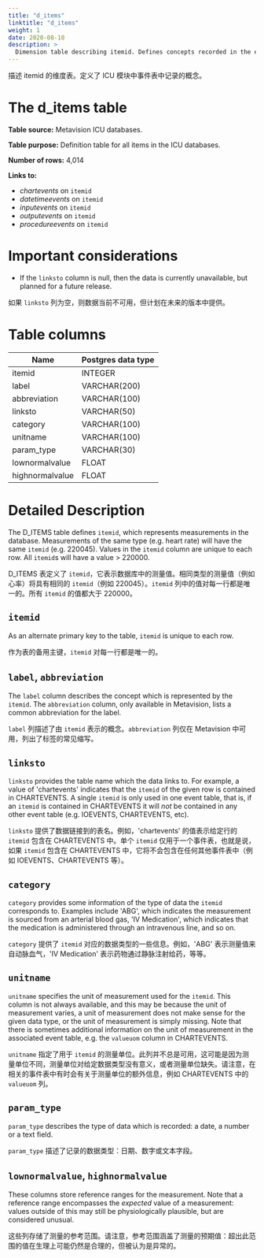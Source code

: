 ```yaml
---
title: "d_items"
linktitle: "d_items"
weight: 1
date: 2020-08-10
description: >
  Dimension table describing itemid. Defines concepts recorded in the events table in the ICU module.
---
```


描述 itemid 的维度表。定义了 ICU 模块中事件表中记录的概念。

# The d_items table

**Table source:** Metavision ICU databases.

**Table purpose:** Definition table for all items in the ICU databases.

**Number of rows:** 4,014

**Links to:**

* *chartevents* on `itemid`
* *datetimeevents* on `itemid`
* *inputevents* on `itemid`
* *outputevents* on `itemid`
* *procedureevents* on `itemid`

# Important considerations

* If the `linksto` column is null, then the data is currently unavailable, but planned for a future release.

如果 `linksto` 列为空，则数据当前不可用，但计划在未来的版本中提供。

# Table columns

| Name            | Postgres data type |
|-----------------|--------------------|
| itemid          | INTEGER            |
| label           | VARCHAR(200)       |
| abbreviation    | VARCHAR(100)       |
| linksto         | VARCHAR(50)        |
| category        | VARCHAR(100)       |
| unitname        | VARCHAR(100)       |
| param\_type     | VARCHAR(30)        |
| lownormalvalue  | FLOAT              |
| highnormalvalue | FLOAT              |

# Detailed Description

The D_ITEMS table defines `itemid`, which represents measurements in the database. Measurements of the same type (e.g. heart rate) will have the same `itemid` (e.g. 220045). Values in the `itemid` column are unique to each row. All `itemid`s will have a value > 220000.

D_ITEMS 表定义了 `itemid`，它表示数据库中的测量值。相同类型的测量值（例如心率）将具有相同的 `itemid`（例如 220045）。`itemid` 列中的值对每一行都是唯一的。所有 `itemid` 的值都大于 220000。

## `itemid`

As an alternate primary key to the table, `itemid` is unique to each row.

作为表的备用主键，`itemid` 对每一行都是唯一的。

## `label`, `abbreviation`

The `label` column describes the concept which is represented by the `itemid`. The `abbreviation` column, only available in Metavision, lists a common abbreviation for the label.

`label` 列描述了由 `itemid` 表示的概念。`abbreviation` 列仅在 Metavision 中可用，列出了标签的常见缩写。

## `linksto`

`linksto` provides the table name which the data links to. For example, a value of 'chartevents' indicates that the `itemid` of the given row is contained in CHARTEVENTS. A single `itemid` is only used in one event table, that is, if an `itemid` is contained in CHARTEVENTS it will *not* be contained in any other event table (e.g. IOEVENTS, CHARTEVENTS, etc).

`linksto` 提供了数据链接到的表名。例如，'chartevents' 的值表示给定行的 `itemid` 包含在 CHARTEVENTS 中。单个 `itemid` 仅用于一个事件表，也就是说，如果 `itemid` 包含在 CHARTEVENTS 中，它将不会包含在任何其他事件表中（例如 IOEVENTS、CHARTEVENTS 等）。

## `category`

`category` provides some information of the type of data the `itemid` corresponds to. Examples include 'ABG', which indicates the measurement is sourced from an arterial blood gas, 'IV Medication', which indicates that the medication is administered through an intravenous line, and so on.

`category` 提供了 `itemid` 对应的数据类型的一些信息。例如，'ABG' 表示测量值来自动脉血气，'IV Medication' 表示药物通过静脉注射给药，等等。

## `unitname`

`unitname` specifies the unit of measurement used for the `itemid`. This column is not always available, and this may be because the unit of measurement varies, a unit of measurement does not make sense for the given data type, or the unit of measurement is simply missing. Note that there is sometimes additional information on the unit of measurement in the associated event table, e.g. the `valueuom` column in CHARTEVENTS.

`unitname` 指定了用于 `itemid` 的测量单位。此列并不总是可用，这可能是因为测量单位不同，测量单位对给定数据类型没有意义，或者测量单位缺失。请注意，在相关的事件表中有时会有关于测量单位的额外信息，例如 CHARTEVENTS 中的 `valueuom` 列。

## `param_type`

`param_type` describes the type of data which is recorded: a date, a number or a text field.

`param_type` 描述了记录的数据类型：日期、数字或文本字段。

## `lownormalvalue`, `highnormalvalue`

These columns store reference ranges for the measurement. Note that a reference range encompasses the *expected* value of a measurement: values outside of this may still be physiologically plausible, but are considered unusual.

这些列存储了测量的参考范围。请注意，参考范围涵盖了测量的预期值：超出此范围的值在生理上可能仍然是合理的，但被认为是异常的。

